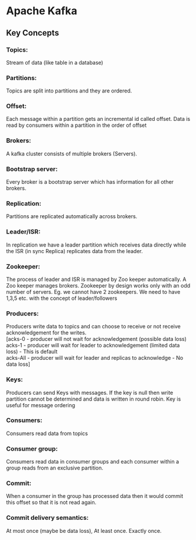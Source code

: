 # Apache Kafka  

## Key Concepts  

### Topics: 
Stream of data (like table in a database)
### Partitions: 
Topics are split into partitions and they are ordered. 
### Offset: 
Each message within a partition gets an incremental id called offset. Data is read by consumers within a partition in the order of offset
### Brokers: 
A kafka cluster consists of multiple brokers (Servers). 
### Bootstrap server: 
Every broker is a bootstrap server which has information for all other brokers. 
### Replication: 
Partitions are replicated automatically across brokers. 
### Leader/ISR: 
In replication we have a leader partition which receives data directly while the ISR (in sync Replica) replicates data from the leader.
### Zookeeper: 
The process of leader and ISR is managed by Zoo keeper automatically. A Zoo keeper manages brokers. Zookeeper by design works only with an odd number of servers. Eg. we cannot have 2 zookeepers. We need to have 1,3,5 etc. with the concept of leader/followers
### Producers: 
Producers write data to topics and can choose to receive or not receive acknowledgement for the writes.   
[acks-0 - producer will not wait for acknowledgement (possible data loss)  
acks-1 - producer will wait for leader to acknowledgement (limited data loss) - This is default   
acks-All - producer will wait for leader and replicas to acknowledge - No data loss]   
### Keys: 
Producers can send Keys with messages. If the key is null then write partition cannot be determined and data is written in round robin. Key is useful for message ordering
### Consumers: 
Consumers read data from topics 
### Consumer group: 
Consumers read data in consumer groups and each consumer within a group reads from an exclusive partition.
### Commit: 
When a consumer in the group has processed data then it would commit this offset so that it is not read again. 
### Commit delivery semantics: 
At most once (maybe be data loss), At least once. Exactly once. 


 